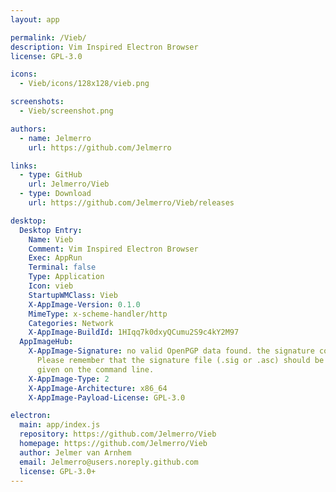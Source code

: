 ```yaml
---
layout: app

permalink: /Vieb/
description: Vim Inspired Electron Browser
license: GPL-3.0

icons:
  - Vieb/icons/128x128/vieb.png

screenshots:
  - Vieb/screenshot.png

authors:
  - name: Jelmerro
    url: https://github.com/Jelmerro

links:
  - type: GitHub
    url: Jelmerro/Vieb
  - type: Download
    url: https://github.com/Jelmerro/Vieb/releases

desktop:
  Desktop Entry:
    Name: Vieb
    Comment: Vim Inspired Electron Browser
    Exec: AppRun
    Terminal: false
    Type: Application
    Icon: vieb
    StartupWMClass: Vieb
    X-AppImage-Version: 0.1.0
    MimeType: x-scheme-handler/http
    Categories: Network
    X-AppImage-BuildId: 1HIqq7k0dxyQCumu2S9c4kY2M97
  AppImageHub:
    X-AppImage-Signature: no valid OpenPGP data found. the signature could not be verified.
      Please remember that the signature file (.sig or .asc) should be the first file
      given on the command line.
    X-AppImage-Type: 2
    X-AppImage-Architecture: x86_64
    X-AppImage-Payload-License: GPL-3.0

electron:
  main: app/index.js
  repository: https://github.com/Jelmerro/Vieb
  homepage: https://github.com/Jelmerro/Vieb
  author: Jelmer van Arnhem
  email: Jelmerro@users.noreply.github.com
  license: GPL-3.0+
---
```

